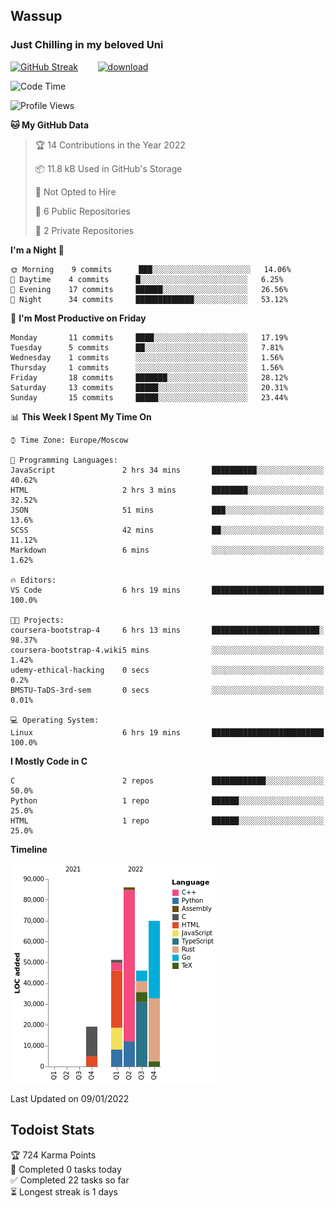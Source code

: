 ## Wassup 
### Just Chilling in my beloved Uni 

<!--
-->

[![GitHub Streak](http://github-readme-streak-stats.herokuapp.com?user=archeoss&theme=shades-of-purple&hide_border=true&date_format=j%20M%5B%20Y%5D)](https://git.io/streak-stats)&nbsp;&nbsp;&nbsp;&nbsp;&nbsp;&nbsp;&nbsp;&nbsp;[![download](https://user-images.githubusercontent.com/68448737/147796309-d8b65b1d-4dde-40d9-b03a-2b42aaa6cd43.jpeg)
](https://bmstu.ru/)

<!--START_SECTION:waka-->
![Code Time](http://img.shields.io/badge/Code%20Time-6%20hrs%2020%20mins-blue)

![Profile Views](http://img.shields.io/badge/Profile%20Views-188-blue)

**🐱 My GitHub Data** 

> 🏆 14 Contributions in the Year 2022
 > 
> 📦 11.8 kB Used in GitHub's Storage 
 > 
> 🚫 Not Opted to Hire
 > 
> 📜 6 Public Repositories 
 > 
> 🔑 2 Private Repositories  
 > 
**I'm a Night 🦉** 

```text
🌞 Morning    9 commits      ███░░░░░░░░░░░░░░░░░░░░░░   14.06% 
🌆 Daytime    4 commits      █░░░░░░░░░░░░░░░░░░░░░░░░   6.25% 
🌃 Evening    17 commits     ██████░░░░░░░░░░░░░░░░░░░   26.56% 
🌙 Night      34 commits     █████████████░░░░░░░░░░░░   53.12%

```
📅 **I'm Most Productive on Friday** 

```text
Monday       11 commits     ████░░░░░░░░░░░░░░░░░░░░░   17.19% 
Tuesday      5 commits      ██░░░░░░░░░░░░░░░░░░░░░░░   7.81% 
Wednesday    1 commits      ░░░░░░░░░░░░░░░░░░░░░░░░░   1.56% 
Thursday     1 commits      ░░░░░░░░░░░░░░░░░░░░░░░░░   1.56% 
Friday       18 commits     ███████░░░░░░░░░░░░░░░░░░   28.12% 
Saturday     13 commits     █████░░░░░░░░░░░░░░░░░░░░   20.31% 
Sunday       15 commits     █████░░░░░░░░░░░░░░░░░░░░   23.44%

```


📊 **This Week I Spent My Time On** 

```text
⌚︎ Time Zone: Europe/Moscow

💬 Programming Languages: 
JavaScript               2 hrs 34 mins       ██████████░░░░░░░░░░░░░░░   40.62% 
HTML                     2 hrs 3 mins        ████████░░░░░░░░░░░░░░░░░   32.52% 
JSON                     51 mins             ███░░░░░░░░░░░░░░░░░░░░░░   13.6% 
SCSS                     42 mins             ██░░░░░░░░░░░░░░░░░░░░░░░   11.12% 
Markdown                 6 mins              ░░░░░░░░░░░░░░░░░░░░░░░░░   1.62%

🔥 Editors: 
VS Code                  6 hrs 19 mins       █████████████████████████   100.0%

🐱‍💻 Projects: 
coursera-bootstrap-4     6 hrs 13 mins       ████████████████████████░   98.37% 
coursera-bootstrap-4.wiki5 mins              ░░░░░░░░░░░░░░░░░░░░░░░░░   1.42% 
udemy-ethical-hacking    0 secs              ░░░░░░░░░░░░░░░░░░░░░░░░░   0.2% 
BMSTU-TaDS-3rd-sem       0 secs              ░░░░░░░░░░░░░░░░░░░░░░░░░   0.01%

💻 Operating System: 
Linux                    6 hrs 19 mins       █████████████████████████   100.0%

```

**I Mostly Code in C** 

```text
C                        2 repos             ████████████░░░░░░░░░░░░░   50.0% 
Python                   1 repo              ██████░░░░░░░░░░░░░░░░░░░   25.0% 
HTML                     1 repo              ██████░░░░░░░░░░░░░░░░░░░   25.0%

```


**Timeline**

![Chart not found](https://raw.githubusercontent.com/archeoss/archeoss/master/charts/bar_graph.png) 


 Last Updated on 09/01/2022
<!--END_SECTION:waka-->

## Todoist Stats

<!-- TODO-IST:START -->
🏆  724 Karma Points           
🌸  Completed 0 tasks today           
✅  Completed 22 tasks so far           
⏳  Longest streak is 1 days
<!-- TODO-IST:END -->
